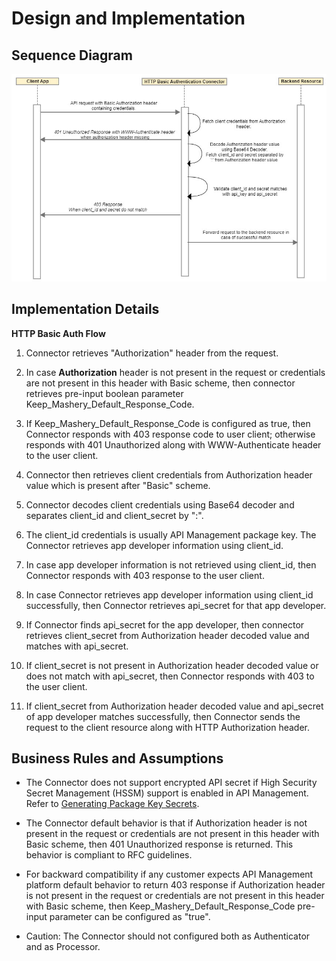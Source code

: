 ﻿---
sidebar_position: 3
---

# Design and Implementation

<head>
  <meta name="guidename" content="API Management"/>
  <meta name="context" content="GUID-8bda8902-b969-4439-aa55-c26017ce2d19"/>
</head>

## Sequence Diagram

![](../../../Images/new_httpbasicauth_sequencediagram.jpg)

## Implementation Details

**HTTP Basic Auth Flow**

1. Connector retrieves "Authorization" header from the request.

1. In case **Authorization** header is not present in the request or credentials are not present in this header with Basic scheme, then connector retrieves pre-input boolean parameter Keep\_Mashery\_Default\_Response\_Code. 

1. If Keep\_Mashery\_Default\_Response\_Code is configured as true, then Connector responds with 403 response code to user client; otherwise responds with 401 Unauthorized along with WWW-Authenticate header to the user client. 

1. Connector then retrieves client credentials from Authorization header value which is present after "Basic" scheme. 

1. Connector decodes client credentials using Base64 decoder and separates client\_id and client\_secret by ":". 

1. The client\_id credentials is usually API Management package key. The Connector retrieves app developer information using client\_id. 

1. In case app developer information is not retrieved using client\_id, then Connector responds with 403 response to the user client. 

1. In case Connector retrieves app developer information using client\_id successfully, then Connector retrieves api\_secret for that app developer. 

1. If Connector finds api\_secret for the app developer, then connector retrieves client\_secret from Authorization header decoded value and matches with api\_secret. 

1. If client\_secret is not present in Authorization header decoded value or does not match with api\_secret, then Connector responds with 403 to the user client. 

1. If client\_secret from Authorization header decoded value and api\_secret of app developer matches successfully, then Connector sends the request to the client resource along with HTTP Authorization header. 

## Business Rules and Assumptions

- The Connector does not support encrypted API secret if High Security Secret Management (HSSM) support is enabled in API Management. Refer to [Generating Package Key Secrets](https://docs.mashery.com/manage/GUID-FDDFF961-465B-4E32-8B7C-8F7DE264A50A.html). 

- The Connector default behavior is that if Authorization header is not present in the request or credentials are not present in this header with Basic scheme, then 401 Unauthorized response is returned. This behavior is compliant to RFC guidelines. 

- For backward compatibility if any customer expects API Management platform default behavior to return 403 response if Authorization header is not present in the request or credentials are not present in this header with Basic scheme, then Keep\_Mashery\_Default\_Response\_Code pre-input parameter can be configured as "true". 

- Caution: The Connector should not configured both as Authenticator and as Processor. 
